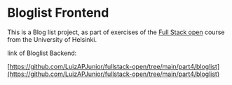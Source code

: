 # Bloglist Frontend 

This is a Blog list project, as part of exercises of the [Full Stack open](https://fullstackopen.com/en/) course from the University of Helsinki.


link of Bloglist Backend:

[https://github.com/LuizAPJunior/fullstack-open/tree/main/part4/bloglist](https://github.com/LuizAPJunior/fullstack-open/tree/main/part4/bloglist) 


